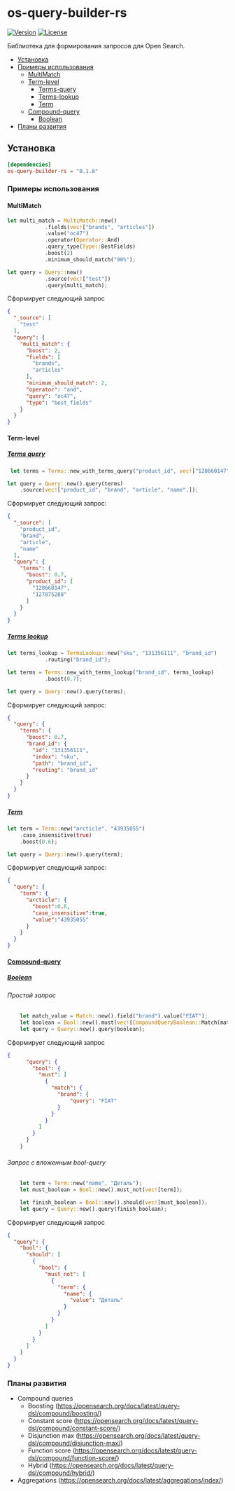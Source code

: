 # os-query-builder-rs
[![Version](https://img.shields.io/crates/v/os-query-builder-rs)](https://crates.io/crates/os-query-builder-rs)
[![License](https://img.shields.io/crates/l/os-query-builder-rs)](License)

Библиотека для формирования запросов для Open Search.

- [Установка](#установка)
- [Примеры использования](#примеры-использования)
  - [MultiMatch](#multimatch)
  - [Term-level](#term-level)
    - [Terms-query](#terms-query)
    - [Terms-lookup](#terms-lookup) 
    - [Term](#term)
  - [Compound-query](#compound-query)
    - [Boolean](#boolean) 
- [Планы развития](#планы-развития)

## Установка
```toml
[dependencies]
os-query-builder-rs = "0.1.8"
```

### Примеры использования

#### MultiMatch
```rust
let multi_match = MultiMatch::new()
            .fields(vec!["brands", "articles"])
            .value("oc47")
            .operator(Operator::And)
            .query_type(Type::BestFields)
            .boost(2)
            .minimum_should_match("90%");

let query = Query::new()
            .source(vec!["test"])
            .query(multi_match);
```

Сформирует следующий запрос

```json
{
  "_source": [
    "test"
  ],
  "query": {
    "multi_match": {
      "boost": 2,
      "fields": [
        "brands",
        "articles"
      ],
      "minimum_should_match": 2,
      "operator": "and",
      "query": "oc47",
      "type": "best_fields"
    }
  }
}
```

#### Term-level
##### [Terms query](https://opensearch.org/docs/latest/query-dsl/term/terms/)
```rust
 let terms = Terms::new_with_terms_query("product_id", vec!["128660147","127875288",]).boost(0.7);

let query = Query::new().query(terms)
    .source(vec!["product_id", "brand", "article", "name",]);
```

Сформирует следующий запрос:
```json
{
  "_source": [
    "product_id",
    "brand",
    "article",
    "name"
  ],
  "query": {
    "terms": {
      "boost": 0.7,
      "product_id": [
        "128660147",
        "127875288"
      ]
    }
  }
}
```

##### [Terms lookup](https://opensearch.org/docs/latest/query-dsl/term/terms/#terms-lookup)
```rust
let terms_lookup = TermsLookup::new("sku", "131356111", "brand_id")
            .routing("brand_id");

let terms = Terms::new_with_terms_lookup("brand_id", terms_lookup)
            .boost(0.7);

let query = Query::new().query(terms);
```

Сформирует следующий запрос:
```json
{
  "query": {
    "terms": {
      "boost": 0.7,
      "brand_id": {
        "id": "131356111",
        "index": "sku",
        "path": "brand_id",
        "routing": "brand_id"
      }
    }
  }
}
```

##### [Term](https://opensearch.org/docs/latest/query-dsl/term/term/)
```rust
let term = Term::new("arcticle", "43935055")
    .case_insensitive(true)
    .boost(0.6);

let query = Query::new().query(term);
```

Сформирует следующий запрос:
```json
{
  "query": {
    "term": {
      "arcticle": {
        "boost":0.6,
        "case_insensitive":true,
        "value":"43935055"
      }
    }
  }
}
```

#### [Compound-query](https://opensearch.org/docs/latest/query-dsl/compound/index/)

##### [Boolean](https://opensearch.org/docs/latest/query-dsl/compound/bool/)

###### Простой запрос 
```rust
    let match_value = Match::new().field("brand").value("FIAT");
    let boolean = Bool::new().must(vec![CompoundQueryBoolean::Match(match_value)]);
    let query = Query::new().query(boolean);
```

Сформирует следующий запрос
```json
{
      "query": {
        "bool": {
          "must": [
            {
              "match": {
                "brand": {
                    "query": "FIAT"
                }
              }
            }
          ]
        }
      }
    }
```

###### Запрос с вложенным bool-query
```rust
    let term = Term::new("name", "Деталь");
    let must_boolean = Bool::new().must_not(vec![term]);

    let finish_boolean = Bool::new().should(vec![must_boolean]);
    let query = Query::new().query(finish_boolean);
```

Сформирует следующий запрос
```json
{
  "query": {
    "bool": {
      "should": [
        {
          "bool": {
            "must_not": [
              {
                "term": {
                  "name": {
                    "value": "Деталь"
                  }
                }
              }
            ]
          }
        }
      ]
    }
  }
}
```


### Планы развития
- Compound queries
  - Boosting (https://opensearch.org/docs/latest/query-dsl/compound/boosting/)
  - Constant score (https://opensearch.org/docs/latest/query-dsl/compound/constant-score/)
  - Disjunction max (https://opensearch.org/docs/latest/query-dsl/compound/disjunction-max/)
  - Function score (https://opensearch.org/docs/latest/query-dsl/compound/function-score/)
  - Hybrid (https://opensearch.org/docs/latest/query-dsl/compound/hybrid/)
- Aggregations (https://opensearch.org/docs/latest/aggregations/index/)